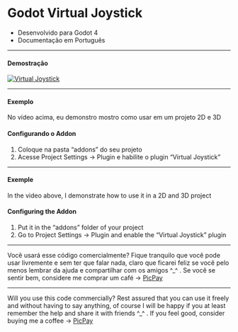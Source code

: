 # **Godot Virtual Joystick**

- Desenvolvido para Godot 4
- Documentação em Português

------------

#### Demostração
[![Virtual Joystick](https://github.com/mcunha-br/virtual_joystick_godot4/blob/master/capa_virtual_joystick.png?raw=true "Virtual Joystick")](https://www.youtube.com/watch?v=T56kGj-w5cM "Virtual Joystick")

------------

#### Exemplo
No vídeo acima, eu demonstro mostro como usar em um projeto 2D e 3D

#### Configurando o Addon
1. Coloque na pasta “addons” do seu projeto
2. Acesse Project Settings -> Plugin e habilite o plugin “Virtual Joystick”


------------

#### Exemple
In the video above, I demonstrate how to use it in a 2D and 3D project

#### Configuring the Addon
1. Put it in the “addons” folder of your project
2. Go to Project Settings -> Plugin and enable the “Virtual Joystick” plugin 

--------------------------------

Você usará esse código comercialmente? Fique tranquilo que você pode usar livremente e sem ter que falar nada, claro que ficarei feliz se você pelo menos lembrar da ajuda e compartilhar com os amigos ^_^ . Se você se sentir bem, considere me comprar um café -> [PicPay](https://drive.google.com/file/d/1gdOPqMZDVS8T_i8JToAUN2eQcC-Tn8qq/view?usp=sharing "PicPay")

---------------------------------

Will you use this code commercially? Rest assured that you can use it freely and without having to say anything, of course I will be happy if you at least remember the help and share it with friends ^_^ . If you feel good, consider buying me a coffee -> [PicPay](https://drive.google.com/file/d/1gdOPqMZDVS8T_i8JToAUN2eQcC-Tn8qq/view?usp=sharing "PicPay") 
